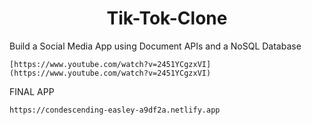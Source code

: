 <h1 align="center">Tik-Tok-Clone</h1>

Build a Social Media App using Document APIs and a NoSQL Database

    [https://www.youtube.com/watch?v=2451YCgzxVI](https://www.youtube.com/watch?v=2451YCgzxVI)

FINAL APP

    https://condescending-easley-a9df2a.netlify.app